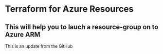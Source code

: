 # Terraform for Azure Resources 

## This will help you to lauch a resource-group on to Azure ARM

This is an update from the GitHub 
